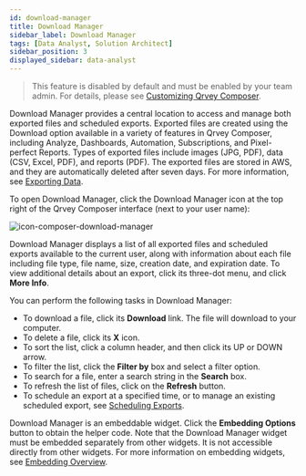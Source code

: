 ```yaml
---
id: download-manager
title: Download Manager
sidebar_label: Download Manager
tags: [Data Analyst, Solution Architect]
sidebar_position: 3
displayed_sidebar: data-analyst
---
```


> This feature is disabled by default and must be enabled by your team admin. For details, please see [Customizing Qrvey Composer](../admin/customizing-qrvey-composer.md).

Download Manager provides a central location to access and manage both exported files and scheduled exports. Exported files are created using the Download option available in a variety of features in Qrvey Composer, including Analyze, Dashboards, Automation, Subscriptions, and Pixel-perfect Reports. Types of exported files include images (JPG, PDF), data (CSV, Excel, PDF), and reports (PDF). The exported files are stored in AWS, and they are automatically deleted after seven days. For more information, see [Exporting Data](./05-Working%20with%20Data/Datasets/03-Analyze/exporting.md).

To open Download Manager, click the Download Manager icon at the top right of the Qrvey Composer interface (next to your user name):

![icon-composer-download-manager](https://s3.amazonaws.com/cdn.qrvey.com/documentation_assets/ui-docs/basics/icon-composer-download-manager.png)

Download Manager displays a list of all exported files and scheduled exports available to the current user, along with information about each file including file type, file name, size, creation date, and expiration date. To view additional details about an export, click its three-dot menu, and click **More Info**.

You can perform the following tasks in Download Manager:
* To download a file, click its **Download** link. The file will download to your computer. 
* To delete a file, click its **X** icon. 
* To sort the list, click a column header, and then click its UP or DOWN arrow.
* To filter the list, click the **Filter by** box and select a filter option.  
* To search for a file, enter a search string in the **Search** box. 
* To refresh the list of files, click on the **Refresh** button.
* To schedule an export at a specified time, or to manage an existing scheduled export, see [Scheduling Exports](./scheduling-exports.md).

Download Manager is an embeddable widget. Click the **Embedding Options** button to obtain the helper code. Note that the Download Manager widget must be embedded separately from other widgets. It is not accessible directly from other widgets. For more information on embedding widgets, see [Embedding Overview](../software-developer/04-Embedding%20Qrvey%20Widgets/overview-of-embedding.md).